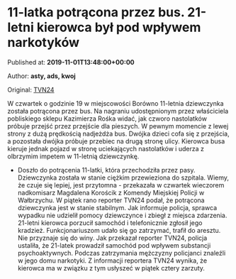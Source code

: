 
# 11-latka potrącona przez bus. 21-letni kierowca był pod wpływem narkotyków

Published at: **2019-11-01T13:48:00+00:00**

Author: **asty, ads, kwoj**

Original: [TVN24](https://www.tvn24.pl/wiadomosci-z-kraju,3/borowno-kierowca-busa-potracil-11-latke-i-uciekl-zostal-zatrzymany,982126.html)

W czwartek o godzinie 19 w miejscowości Borówno 11-letnia dziewczynka została potrącona przez bus.
Na nagraniu udostępnionym przez właściciela pobliskiego sklepu Kazimierza Rośka widać, jak czworo nastolatków próbuje przejść przez przejście dla pieszych. W pewnym momencie z lewej strony z dużą prędkością nadjeżdża bus. Dwójka dzieci cofa się z przejścia, a pozostała dwójka próbuje przebiec na drugą stronę ulicy.
Kierowca busa kieruje jednak pojazd w stronę uciekających nastolatków i uderza z olbrzymim impetem w 11-letnią dziewczynkę.
- Doszło do potrącenia 11-latki, która przechodziła przez pasy. Dziewczynka została w stanie ciężkim przewieziona do szpitala. Wiemy, że czuje się lepiej, jest przytomna - przekazała w czwartek wieczorem nadkomisarz Magdalena Korościk z Komendy Miejskiej Policji w Wałbrzychu.
W piątek rano reporter TVN24 podał, że potrącona dziewczynka jest w stanie stabilnym.
Jak informuje policja, sprawca wypadku nie udzielił pomocy dziewczynce i zbiegł z miejsca zdarzenia.
21-letni kierowca porzucił samochód i telefonicznie zgłosił jego kradzież. Funkcjonariuszom udało się go zatrzymać, trafił do aresztu. Nie przyznaje się do winy.
Jak przekazał reporter TVN24, policja ustaliła, że 21-latek prowadził samochód pod wpływem substancji psychoaktywnych. Podczas zatrzymania mężczyzny policjanci znaleźli w jego domu narkotyki. Z informacji reportera TVN24 wynika, że kierowca ma w związku z tym usłyszeć w piątek cztery zarzuty.
